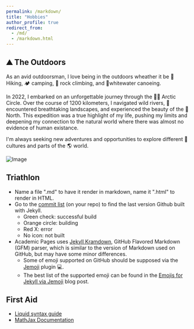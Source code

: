 ```yaml
---
permalink: /markdown/
title: "Hobbies"
author_profile: true
redirect_from: 
  - /md/
  - /markdown.html
---
```


## ⛰️ The Outdoors

As an avid outdoorsman, I love being in the outdoors wheather it be 🥾 Hiking, 🏕️ camping, 🧗 rock climbing, and 🛶whitewater canoeing.

In 2022, I embarked on an unforgettable journey through the 🐻‍❄️ Arctic Circle. Over the course of 1200 kilometers, I navigated wild rivers, 🌄 encountered breathtaking landscapes, and experienced the beauty of the 🧭 North. This expedition was a true highlight of my life, pushing my limits and deepening my connection to the natural world where there was almost no evidence of human existance.

I'm always seeking new adventures and opportunities to explore different 🏺 cultures and parts of the 🌎 world.


![Image](https://colemanfarv.github.io/ColemanFarvolden.github.io/images/trip.png)

## Triathlon

* Name a file ".md" to have it render in markdown, name it ".html" to render in HTML.
* Go to the [commit list](https://github.com/academicpages/colemanfarv.github.io/ColemanFarvolden.github.io/commits/master) (on your repo) to find the last version Github built with Jekyll. 
  * Green check: successful build
  * Orange circle: building
  * Red X: error
  * No icon: not built
* Academic Pages uses [Jekyll Kramdown](https://jekyllrb.com/docs/configuration/markdown/), GitHub Flavored Markdown (GFM) parser, which is similar to the version of Markdown used on GitHub, but may have some minor differences. 
  * Some of emoji supported on GitHub should be supposed via the [Jemoji](https://github.com/jekyll/jemoji) plugin :computer:.
  * The best list of the supported emoji can be found in the [Emojis for Jekyll via Jemoji](https://www.fabriziomusacchio.com/blog/2021-08-16-emojis_for_Jekyll/#computer) blog post.

## First Aid
 * [Liquid syntax guide](https://shopify.github.io/liquid/tags/control-flow/)
 * [MathJax Documentation](https://docs.mathjax.org/en/latest/)

